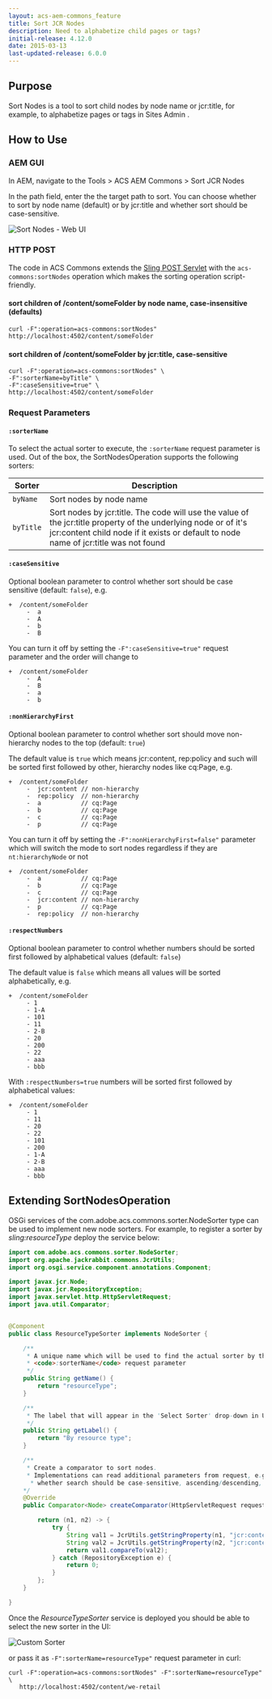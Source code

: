 ```yaml
---
layout: acs-aem-commons_feature
title: Sort JCR Nodes
description: Need to alphabetize child pages or tags?
initial-release: 4.12.0
date: 2015-03-13
last-updated-release: 6.0.0
---
```


## Purpose

Sort Nodes is a tool to sort child nodes by node name or jcr:title, for example, to alphabetize pages or tags in Sites Admin .

## How to Use

### AEM GUI
In AEM, navigate to the Tools > ACS AEM Commons > Sort JCR Nodes

In the path field, enter the the target path to sort. You can choose whether to sort by node name (default) or by jcr:title and whether sort should be case-sensitive.

![Sort Nodes - Web UI](images/sort-nodes.png)

### HTTP POST

The code in ACS Commons extends the [Sling POST Servlet](https://sling.apache.org/documentation/bundles/manipulating-content-the-slingpostservlet-servlets-post.html) with the `acs-commons:sortNodes` operation which makes the sorting operation script-friendly. 

####  sort children of /content/someFolder by node name, case-insensitive (defaults)
```
curl -F":operation=acs-commons:sortNodes" http://localhost:4502/content/someFolder
```
####  sort children of /content/someFolder by jcr:title, case-sensitive 
```
curl -F":operation=acs-commons:sortNodes" \
-F":sorterName=byTitle" \
-F":caseSensitive=true" \
http://localhost:4502/content/someFolder
```


### Request Parameters
#### `:sorterName`
To select the actual sorter to execute, the `:sorterName` request parameter is used. Out of the box, the SortNodesOperation supports the following sorters:

| Sorter | Description |
| --------------- | --------------- | 
| `byName` | Sort nodes by node name |
| `byTitle` |Sort nodes by jcr:title. The code will use the value of the jcr:title property of the underlying node or of it's jcr:content child node if it exists or default to node name of jcr:title was not found |


#### `:caseSensitive`

Optional boolean parameter to control whether sort should be case sensitive (default: `false`), e.g.
```  
+  /content/someFolder
     -  a           
     -  A           
     -  b           
     -  B           
```
You can turn it off by setting the `-F":caseSensitive=true"` request parameter and the order will change to
```  
+  /content/someFolder
     -  A           
     -  B           
     -  a           
     -  b           
```

#### `:nonHierarchyFirst`

Optional boolean parameter to control whether sort should move non-hierarchy nodes to the top (default: `true`)

The default value is `true` which means jcr:content, rep:policy and such will be sorted first followed by other, hierarchy nodes like cq:Page, e.g. 
```  
+  /content/someFolder
     -  jcr:content // non-hierarchy
     -  rep:policy  // non-hierarchy
     -  a           // cq:Page
     -  b           // cq:Page
     -  c           // cq:Page
     -  p           // cq:Page
```

You can turn it off by setting the `-F":nonHierarchyFirst=false"` parameter
which will switch the mode to sort nodes regardless if they are `nt:hierarchyNode` or not
```  
+  /content/someFolder
     -  a           // cq:Page
     -  b           // cq:Page
     -  c           // cq:Page
     -  jcr:content // non-hierarchy
     -  p           // cq:Page
     -  rep:policy  // non-hierarchy
```

#### `:respectNumbers`
Optional boolean parameter to control whether numbers should be sorted first followed by alphabetical values (default: `false`)

The default value is `false` which means all values will be sorted alphabetically, e.g.
```  
+  /content/someFolder
     - 1
     - 1-A
     - 101 
     - 11 
     - 2-B
     - 20
     - 200
     - 22 
     - aaa 
     - bbb 
```

With `:respectNumbers=true` numbers will be sorted first followed by alphabetical values:
```  
+  /content/someFolder
     - 1
     - 11 
     - 20
     - 22 
     - 101 
     - 200
     - 1-A
     - 2-B
     - aaa 
     - bbb 
```

## Extending SortNodesOperation

OSGi services of the com.adobe.acs.commons.sorter.NodeSorter type can be used to implement new node sorters. For example, to register a sorter by _sling:resourceType_  deploy the service below:

```java
import com.adobe.acs.commons.sorter.NodeSorter;
import org.apache.jackrabbit.commons.JcrUtils;
import org.osgi.service.component.annotations.Component;

import javax.jcr.Node;
import javax.jcr.RepositoryException;
import javax.servlet.http.HttpServletRequest;
import java.util.Comparator;


@Component
public class ResourceTypeSorter implements NodeSorter {

    /**
     * A unique name which will be used to find the actual sorter by the
     * <code>:sorterName</code> request parameter
     */
    public String getName() {
        return "resourceType";
    }

    /**
     * The label that will appear in the 'Select Sorter' drop-down in UI
     */
    public String getLabel() {
        return "By resource type";
    }

    /**
     * Create a comparator to sort nodes.
     * Implementations can read additional parameters from request, e.g.
      * whether search should be case-sensitive, ascending/descending, etc.
    */
    @Override
    public Comparator<Node> createComparator(HttpServletRequest request) {

        return (n1, n2) -> {
            try {
                String val1 = JcrUtils.getStringProperty(n1, "jcr:content/sling:resourceType", "");
                String val2 = JcrUtils.getStringProperty(n2, "jcr:content/sling:resourceType", "");
                return val1.compareTo(val2);
            } catch (RepositoryException e) {
                return 0;
            }
        };
    }

}
```

Once the _ResourceTypeSorter_ service is deployed you should be able to select the new sorter in the UI: 

![Custom Sorter](images/custom-sorter.png)

or pass it as `-F":sorterName=resourceType"` request parameter in curl:

```
curl -F":operation=acs-commons:sortNodes" -F":sorterName=resourceType" \
   http://localhost:4502/content/we-retail
```
